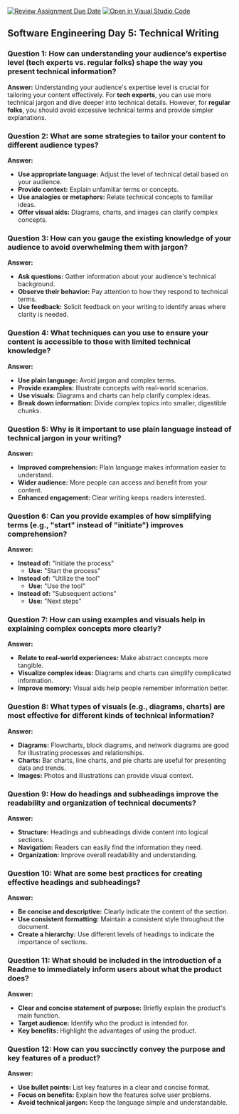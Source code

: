 [![Review Assignment Due Date](https://classroom.github.com/assets/deadline-readme-button-22041afd0340ce965d47ae6ef1cefeee28c7c493a6346c4f15d667ab976d596c.svg)](https://classroom.github.com/a/zsAR-pyY)
[![Open in Visual Studio Code](https://classroom.github.com/assets/open-in-vscode-2e0aaae1b6195c2367325f4f02e2d04e9abb55f0b24a779b69b11b9e10269abc.svg)](https://classroom.github.com/online_ide?assignment_repo_id=16295973&assignment_repo_type=AssignmentRepo)
## **Software Engineering Day 5: Technical Writing**

### **Question 1: How can understanding your audience’s expertise level (tech experts vs. regular folks) shape the way you present technical information?**

**Answer:** Understanding your audience's expertise level is crucial for tailoring your content effectively. For **tech experts**, you can use more technical jargon and dive deeper into technical details. However, for **regular folks**, you should avoid excessive technical terms and provide simpler explanations.

### **Question 2: What are some strategies to tailor your content to different audience types?**

**Answer:**

* **Use appropriate language:** Adjust the level of technical detail based on your audience.
* **Provide context:** Explain unfamiliar terms or concepts.
* **Use analogies or metaphors:** Relate technical concepts to familiar ideas.
* **Offer visual aids:** Diagrams, charts, and images can clarify complex concepts.

### **Question 3: How can you gauge the existing knowledge of your audience to avoid overwhelming them with jargon?**

**Answer:**

* **Ask questions:** Gather information about your audience's technical background.
* **Observe their behavior:** Pay attention to how they respond to technical terms.
* **Use feedback:** Solicit feedback on your writing to identify areas where clarity is needed.

### **Question 4: What techniques can you use to ensure your content is accessible to those with limited technical knowledge?**

**Answer:**

* **Use plain language:** Avoid jargon and complex terms.
* **Provide examples:** Illustrate concepts with real-world scenarios.
* **Use visuals:** Diagrams and charts can help clarify complex ideas.
* **Break down information:** Divide complex topics into smaller, digestible chunks.

### **Question 5: Why is it important to use plain language instead of technical jargon in your writing?**

**Answer:**

* **Improved comprehension:** Plain language makes information easier to understand.
* **Wider audience:** More people can access and benefit from your content.
* **Enhanced engagement:** Clear writing keeps readers interested.

### **Question 6: Can you provide examples of how simplifying terms (e.g., "start" instead of "initiate") improves comprehension?**

**Answer:**

* **Instead of:** "Initiate the process"
    * **Use:** "Start the process"
* **Instead of:** "Utilize the tool"
    * **Use:** "Use the tool"
* **Instead of:** "Subsequent actions"
    * **Use:** "Next steps"

### **Question 7: How can using examples and visuals help in explaining complex concepts more clearly?**

**Answer:**

* **Relate to real-world experiences:** Make abstract concepts more tangible.
* **Visualize complex ideas:** Diagrams and charts can simplify complicated information.
* **Improve memory:** Visual aids help people remember information better.

### **Question 8: What types of visuals (e.g., diagrams, charts) are most effective for different kinds of technical information?**

**Answer:**

* **Diagrams:** Flowcharts, block diagrams, and network diagrams are good for illustrating processes and relationships.
* **Charts:** Bar charts, line charts, and pie charts are useful for presenting data and trends.
* **Images:** Photos and illustrations can provide visual context.

### **Question 9: How do headings and subheadings improve the readability and organization of technical documents?**

**Answer:**

* **Structure:** Headings and subheadings divide content into logical sections.
* **Navigation:** Readers can easily find the information they need.
* **Organization:** Improve overall readability and understanding.

### **Question 10: What are some best practices for creating effective headings and subheadings?**

**Answer:**

* **Be concise and descriptive:** Clearly indicate the content of the section.
* **Use consistent formatting:** Maintain a consistent style throughout the document.
* **Create a hierarchy:** Use different levels of headings to indicate the importance of sections.

### **Question 11: What should be included in the introduction of a Readme to immediately inform users about what the product does?**

**Answer:**

* **Clear and concise statement of purpose:** Briefly explain the product's main function.
* **Target audience:** Identify who the product is intended for.
* **Key benefits:** Highlight the advantages of using the product.

### **Question 12: How can you succinctly convey the purpose and key features of a product?**

**Answer:**

* **Use bullet points:** List key features in a clear and concise format.
* **Focus on benefits:** Explain how the features solve user problems.
* **Avoid technical jargon:** Keep the language simple and understandable.
